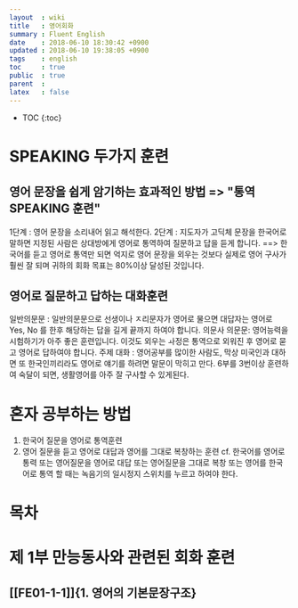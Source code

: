 ```yaml
---
layout  : wiki
title   : 영어회화
summary : Fluent English
date    : 2018-06-10 18:30:42 +0900
updated : 2018-06-10 19:38:05 +0900
tags    : english
toc     : true
public  : true
parent  : 
latex   : false
---
```

* TOC
{:toc}

# SPEAKING 두가지 훈련
## 영어 문장을 쉽게 암기하는 효과적인 방법 => "통역 SPEAKING 훈련"
1단계 : 영어 문장을 소리내어 읽고 해석한다.
2단계 : 지도자가 고딕체 문장을 한국어로 말하면 지정된 사람은 상대방에게 영어로 통역하여 질문하고 답을 듣게 합니다.
==> 한국어를 듣고 영어로 통역만 되면 억지로 영어 문장을 외우는 것보다 실제로 영어 구사가 훨씬 잘 되며 귀하의 회화 목표는 80%이상 달성된 것입니다.

## 영어로 질문하고 답하는 대화훈련
일반의문문 : 일반의문문으로 선생이나 ㅈ리문자가 영어로 물으면 대답자는 영어로 Yes, No 를 한후 해당하는 답을 길게 끝까지 하여야 합니다.
의문사 의문문: 영어능력을 시험하기가 아주 좋은 훈련입니다. 이것도 외우는 ㅘ정은 통역으로 외워진 후 영어로 묻고 영어로 답하여야 합니다.
주제 대화 : 영어공부를 많이한 사람도, 막상 미국인과 대하면 또 한국인끼리라도 영어로 얘기를 하려면 말문이 막히고 만다. 6부를 3번이상 훈련하여 숙달이 되면, 생활영어를 아주 잘 구사할 수 있게된다.

# 혼자 공부하는 방법
1. 한국어 질문을 영어로 통역훈련
2. 영어 질문을 듣고 영어로 대답과 영어를 그대로 복창하는 훈련
  cf. 한국어를 영어로 통력 또는 영어질문을 영어로 대답 또는 영어질문을 그대로 복창 또는 영어를 한국어로 통역 할 때는 녹음기의 일시정지 스위치를 누르고 하여야 한다.

# 목차
# 제 1부 만능동사와 관련된 회화 훈련
## [[FE01-1-1]]{1. 영어의 기본문장구조}


